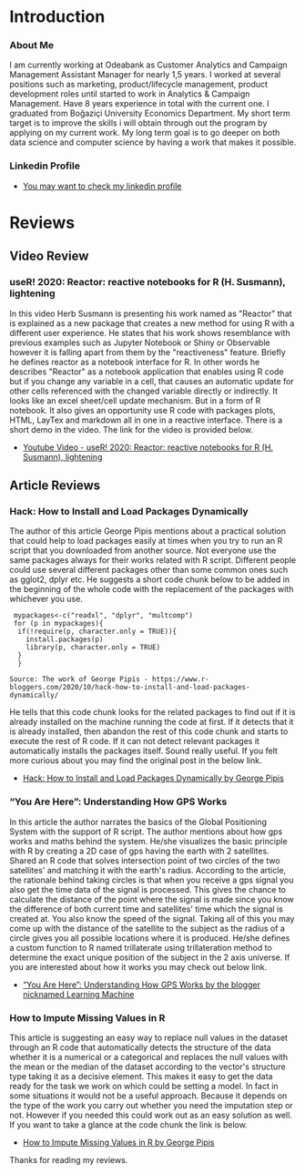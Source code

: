 # Introduction
### About Me
I am currently working at Odeabank as Customer Analytics and Campaign Management Assistant Manager for nearly 1,5 years. I worked at several positions such as marketing, product/lifecycle management, product development roles until started to work in Analytics & Campaign Management. Have 8 years experience in total with the current one. I graduated from Boğaziçi University Economics Department. My short term target is to improve the skills  i will obtain through out the program by applying on my current work. My long term goal is to go deeper on both data science and computer science by having a work that makes it possible.

### Linkedin Profile

- [You may want to check my linkedin profile](https://www.linkedin.com/in/selçuk-açıkalın-8a18b361)

# Reviews
## Video Review 
### useR! 2020: Reactor: reactive notebooks for R (H. Susmann), lightening

In this video Herb Susmann is presenting his work named as "Reactor" that is explained as a new package that creates a new method for using R with a different user experience. He states that his work shows resemblance with previous examples such as Jupyter Notebook or Shiny or Observable however it is falling apart from them by the "reactiveness" feature. Briefly he defines reactor as a notebook interface for R. In other words he describes "Reactor" as a notebook application that enables using R code but if you change any variable in a cell, that causes an automatic update for other cells referenced with the changed variable directly or indirectly. It looks like an excel sheet/cell update mechanism. But in a form of R notebook. It also gives an opportunity use R code with packages plots, HTML, LayTex and markdown all in one in a reactive interface. There is a short demo in the video. The link for the video is provided below.

- [Youtube Video - useR! 2020: Reactor: reactive notebooks for R (H. Susmann), lightening](https://www.youtube.com/watch?v=hytdjtM6Chg)


## Article Reviews
### Hack: How to Install and Load Packages Dynamically

The author of this article George Pipis mentions about a practical solution that could help to load packages easily at times when you try to run an R script that you downloaded from another source. Not everyone use the same packages always for their works related with R script. Different people could use several different packages other than some common ones such as gglot2, dplyr etc. He suggests a short code chunk below to be added in the beginning of the whole code with the replacement of the packages with whichever you use.


```
 mypackages<-c("readxl", "dplyr", "multcomp")
 for (p in mypackages){
  if(!require(p, character.only = TRUE)){
    install.packages(p)
    library(p, character.only = TRUE)
  }
  }
  
Source: The work of George Pipis - https://www.r-bloggers.com/2020/10/hack-how-to-install-and-load-packages-dynamically/
```


He tells that this code chunk looks for the related packages to find out if it is already installed on the machine running the code at first. If it detects that it is already installed, then abandon the rest of this code chunk and starts to execute the rest of R code. If it can not detect relevant packages it automatically installs the packages itself. Sound really useful. If you felt more curious about you may find the original post in the below link.

- [Hack: How to Install and Load Packages Dynamically by George Pipis](https://www.r-bloggers.com/2020/10/hack-how-to-install-and-load-packages-dynamically/)


### “You Are Here”: Understanding How GPS Works

In this article the author narrates the basics of the Global Positioning System with the support of R script. The author mentions about how gps works and maths behind the system. He/she visualizes the basic principle with R by creating a 2D case of gps having the earth with 2 satellites. Shared an R code that solves intersection point of two circles of the two satellites' and matching it with the earth's radius. According to the article, the rationale behind taking circles is that when you receive a gps signal you also get the time data of the signal is processed. This gives the chance to calculate the distance of the point where the signal is made since you know the difference of both current time and satellites' time which the signal is created at. You also know the speed of the signal. Taking all of this you may come up with the distance of the satellite to the subject as the radius of a circle gives you all possible locations where it is produced. He/she defines a custom function to R named trillaterate using trillateration method to determine the exact unique position of the subject in the 2 axis universe. If you are interested about how it works you may check out below link.

- [“You Are Here”: Understanding How GPS Works by the blogger nicknamed Learning Machine ](https://www.r-bloggers.com/2020/10/you-are-here-understanding-how-gps-works/)


### How to Impute Missing Values in R

This article is suggesting an easy way to replace null values in the dataset through an R code that automatically detects the structure of the data whether it is a numerical or a categorical and replaces the null values with the mean or the median of the dataset according to the vector's structure type taking it as a decisive element. This makes it easy to get the data ready for the task we work on which could be setting a model. In fact in some situations it would not be a useful approach. Because it depends on the type of the work you carry out whether you need the imputation step or not. However if you needed this could work out as an easy solution as well. If you want to take a glance at the code chunk the link is below.

- [How to Impute Missing Values in R by George Pipis](https://www.r-bloggers.com/2020/04/how-to-impute-missing-values-in-r/)

Thanks for reading my reviews.
